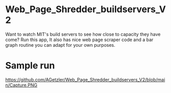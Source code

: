 # Web_Page_Shredder_buildservers_V2
Want to watch MIT's build servers to see how close to capacity they have come? Run this app, It also has nice web page scraper code and a bar graph routine you can adapt for your own purposes.
# Sample run
https://github.com/AGetzler/Web_Page_Shredder_buildservers_V2/blob/main/Capture.PNG

